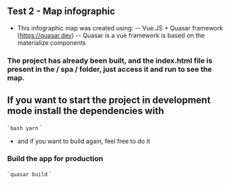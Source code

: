 ## Test 2 - Map infographic

- This infographic map was created using:
-- Vue.JS + Quasar framework (https://quasar.dev)
-- Quasar is a vue framework is based on the materialize components


### The project has already been built, and the index.html file is present in the / spa / folder, just access it and run to see the map.



## If you want to start the project in development mode install the dependencies with

`` `bash
yarn
`` `
- and if you want to build again, feel free to do it

### Build the app for production
`` `quasar
build
`` `